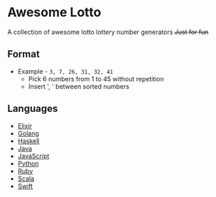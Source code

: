 # Awesome Lotto
A collection of awesome lotto lottery number generators ~~Just for fun~~

## Format
- Example - `3, 7, 26, 31, 32, 41`
  - Pick 6 numbers from 1 to 45 without repetition
  - Insert ', ' between sorted numbers

## Languages
- [Elixir](./src/lotto.ex)
- [Golang](./src/lotto.go)
- [Haskell](./src/lotto.hs)
- [Java](./src/Lotto.java)
- [JavaScript](./src/lotto.js)
- [Python](./src/lotto.py)
- [Ruby](./src/lotto.rb)
- [Scala](./src/Lotto.scala)
- [Swift](./src/lotto.swift)
